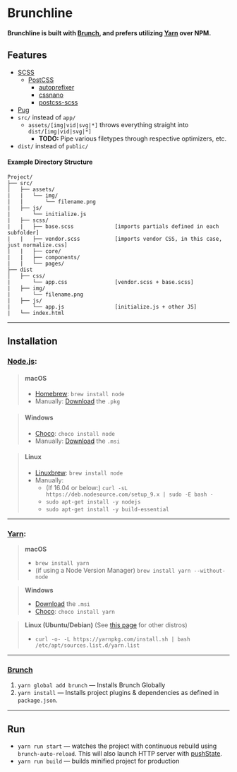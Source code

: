 # Brunchline

#### Brunchline is built with [Brunch](http://brunch.io), and prefers utilizing [Yarn](https://yarnpkg.com/) over NPM.

## Features

* [SCSS](http://sass-lang.com/)
  * [PostCSS](http://postcss.org/)
    * [autoprefixer](https://github.com/postcss/autoprefixer)
    * [cssnano](http://cssnano.co/)
    * [postcss-scss](https://github.com/postcss/postcss-scss)
* [Pug](https://pugjs.org)
* `src/` instead of `app/`
  * `assets/[img|vid|svg|*]` throws everything straight into `dist/[img|vid|svg|*]`
    * **TODO:** Pipe various filetypes through respective optimizers, etc.
* `dist/` instead of `public/`

#### Example Directory Structure

```
Project/
├── src/
│   ├── assets/
|   |   └── img/
|   |       └── filename.png
|   ├── js/
|       └── initialize.js
|   ├── scss/
|   |   ├── base.scss             [imports partials defined in each subfolder]
|   |   ├── vendor.scss           [imports vendor CSS, in this case, just normalize.css]
|   |   ├── core/
|   |   ├── components/
|   |   └── pages/
├── dist
│   ├── css/
|       └── app.css               [vendor.scss + base.scss]
|   ├── img/
|       └── filename.png
|   ├── js/
|       └── app.js                [initialize.js + other JS]
|   └── index.html
```

---

## Installation

### [Node.js](http://nodejs.org):

> #### macOS
>
> * [Homebrew](https://brew.sh/): `brew install node`
> * Manually: [Download](https://nodejs.org/en/download/) the `.pkg`

> #### Windows
>
> * [Choco](https://chocolatey.org/): `choco install node`
> * Manually: [Download](https://nodejs.org/en/download/) the `.msi`

> #### Linux
>
> * [Linuxbrew](http://linuxbrew.sh/): `brew install node`
> * Manually:
>   * (If 16.04 or below:) `curl -sL https://deb.nodesource.com/setup_9.x | sudo -E bash -`
>   * `sudo apt-get install -y nodejs`
>   * `sudo apt-get install -y build-essential`

---

### [Yarn](https://yarnpkg.com/):

> **macOS**
>
> * `brew install yarn`
> * (if using a Node Version Manager) `brew install yarn --without-node`

> **Windows**
>
> * [Download](https://yarnpkg.com/latest.msi) the `.msi`
> * [Choco](https://chocolatey.org/): `choco install yarn`

> **Linux (Ubuntu/Debian)** (See [this page](https://nodejs.org/en/download/package-manager/#debian-and-ubuntu-based-linux-distributions) for other distros)
>
> * `curl -o- -L https://yarnpkg.com/install.sh | bash /etc/apt/sources.list.d/yarn.list`

---

### [Brunch](http://brunch.io)

1. `yarn global add brunch` — Installs Brunch Globally
2. `yarn install` — Installs project plugins & dependencies as defined in `package.json`.

---

## Run

* `yarn run start` — watches the project with continuous rebuild using `brunch-auto-reload`. This will also launch HTTP server with [pushState](https://developer.mozilla.org/en-US/docs/Web/Guide/API/DOM/Manipulating_the_browser_history).
* `yarn run build` — builds minified project for production
